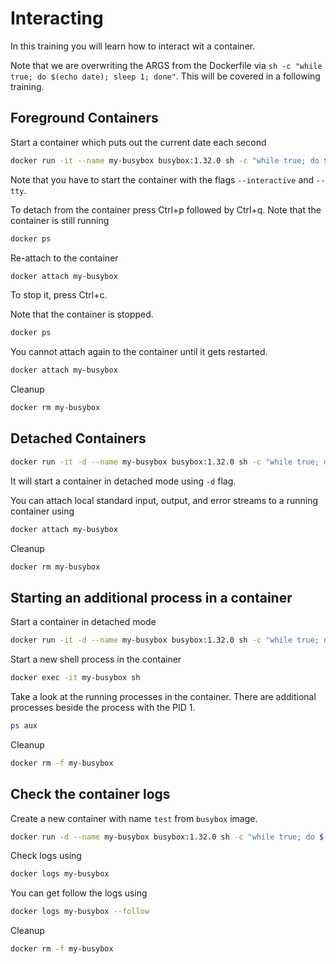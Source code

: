 # Interacting

In this training you will learn how to interact wit a container.

Note that we are overwriting the ARGS from the Dockerfile via `sh -c "while true; do $(echo date); sleep 1; done"`. This will be covered in a following training.

## Foreground Containers

Start a container which puts out the current date each second
```bash
docker run -it --name my-busybox busybox:1.32.0 sh -c "while true; do $(echo date); sleep 1; done"
```

Note that you have to start the container with the flags `--interactive` and `--tty`.

To detach from the container press Ctrl+p followed by Ctrl+q. Note that the container is still running
```bash
docker ps
```

Re-attach to the container
```bash
docker attach my-busybox
```

To stop it, press Ctrl+c.

Note that the container is stopped.
```bash
docker ps
```

You cannot attach again to the container until it gets restarted.
```bash
docker attach my-busybox
```

Cleanup
```bash
docker rm my-busybox
```

## Detached Containers

```bash
docker run -it -d --name my-busybox busybox:1.32.0 sh -c "while true; do $(echo date); sleep 1; done"
```

It will start a container in detached mode using `-d` flag.

You can attach local standard input, output, and error streams to a running 
container using 
```bash
docker attach my-busybox
```

Cleanup
```bash
docker rm my-busybox
```

## Starting an additional process in a container

Start a container in detached mode
```bash
docker run -it -d --name my-busybox busybox:1.32.0 sh -c "while true; do $(echo date); sleep 1; done"
```

Start a new shell process in the container
```bash
docker exec -it my-busybox sh
```

Take a look at the running processes in the container. There are additional processes beside the process with the PID 1.
```bash
ps aux
```

Cleanup
```bash
docker rm -f my-busybox
```

## Check the container logs

Create a new container with name `test` from `busybox` image.
```bash
docker run -d --name my-busybox busybox:1.32.0 sh -c "while true; do $(echo date); sleep 1; done"
```

Check logs using 
```bash
docker logs my-busybox
```

You can get follow the logs using 
```bash
docker logs my-busybox --follow
```

Cleanup
```bash
docker rm -f my-busybox
```
